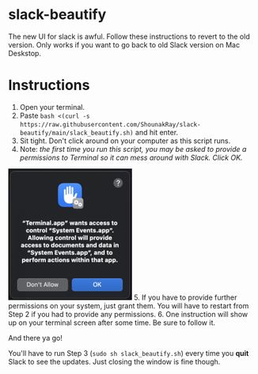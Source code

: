 # slack-beautify
The new UI for slack is awful. Follow these instructions to revert to the old version.
Only works if you want to go back to old Slack version on Mac Deskstop.

# Instructions
1. Open your terminal.
2. Paste `bash <(curl -s https://raw.githubusercontent.com/ShounakRay/slack-beautify/main/slack_beautify.sh)` and hit enter.
3. Sit tight. Don't click around on your computer as this script runs.
4. Note: *the first time you run this script, you may be asked to provide a permissions to Terminal so it can mess around with Slack. Click OK.*
<img src="permission.png?raw=true" width="250">
5. If you have to provide further permissions on your system, just grant them. You will have to restart from Step 2 if you had to provide any permissions.
6. One instruction will show up on your terminal screen after some time. Be sure to follow it.

And there ya go!

You'll have to run Step 3 (`sudo sh slack_beautify.sh`) every time you **quit** Slack to see the updates.
Just closing the window is fine though.

